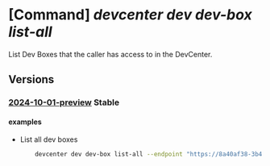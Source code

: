 # [Command] _devcenter dev dev-box list-all_

List Dev Boxes that the caller has access to in the DevCenter.

## Versions

### [2024-10-01-preview](/Resources/data-plane/microsoft.devcenter/L2RldmJveGVz/2024-10-01-preview.xml) **Stable**

<!-- data-plane:microsoft.devcenter /devboxes 2024-10-01-preview -->

#### examples

- List all dev boxes
    ```bash
        devcenter dev dev-box list-all --endpoint "https://8a40af38-3b4c-4672-a6a4-5e964b1870ed- contosodevcenter.centralus.devcenter.azure.com/"
    ```
